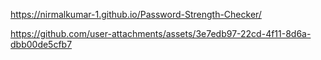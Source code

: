 https://nirmalkumar-1.github.io/Password-Strength-Checker/

https://github.com/user-attachments/assets/3e7edb97-22cd-4f11-8d6a-dbb00de5cfb7

